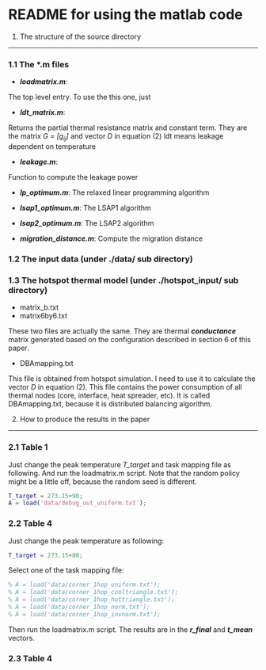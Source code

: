 README for using the matlab code
================================

1. The structure of the source directory
----------------------------------------

### 1.1 The \*.m files

* **_loadmatrix.m_**:

The top level entry. To use the this one, just

* **_ldt\_matrix.m_**:

Returns the partial thermal resistance matrix and constant term.
They are the matrix _G = [g<sub>ij</sub>]_ and vector _D_ in equation (2)
ldt means leakage dependent on temperature

* **_leakage.m_**:

Function to compute the leakage power

* **_lp\_optimum.m_**: The relaxed linear programming algorithm

* **_lsap1\_optimum.m_**: The LSAP1 algorithm

* **_lsap2\_optimum.m_**: The LSAP2 algorithm

* **_migration\_distance.m_**: Compute the migration distance

### 1.2 The input data (under ./data/ sub directory)

### 1.3 The hotspot thermal model (under ./hotspot\_input/ sub directory)

* matrix\_b.txt
* matrix6by6.txt

These two files are actually the same. They are thermal **_conductance_** matrix
generated based on the configuration described in section 6 of this paper.

* DBAmapping.txt

This file is obtained from hotspot simulation. I need to use it to calculate the vector _D_ in equation (2).
This file contains the power consumption of all thermal nodes (core, interface, heat spreader, etc).
It is called DBAmapping.txt, because it is distributed balancing algorithm.

2. How to produce the results in the paper
------------------------------------------

### 2.1 Table 1

Just change the peak temperature *T\_target* and task mapping file as following.
And run the loadmatrix.m script.
Note that the random policy might be a little off, because the random seed
is different.

```matlab
T_target = 273.15+90;
A = load('data/debug_out_uniform.txt');
```

### 2.2 Table 4

Just change the peak temperature as following:
```matlab
T_target = 273.15+80;
```
Select one of the task mapping file:
```matlab
% A = load('data/corner_1hop_uniform.txt');
% A = load('data/corner_1hop_cooltriangle.txt');
% A = load('data/corner_1hop_hottriangle.txt');
% A = load('data/corner_1hop_norm.txt');
% A = load('data/corner_1hop_invnorm.txt');
```
Then run the loadmatrix.m script.
The results are in the **_r\_final_** and **_t\_mean_** vectors.

### 2.3 Table 4
